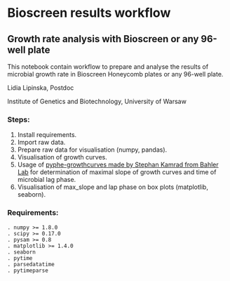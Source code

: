 # Bioscreen results workflow

## Growth rate analysis with Bioscreen or any 96-well plate

This notebook contain workflow to prepare and analyse the results of microbial growth rate in Bioscreen Honeycomb plates or any 96-well plate.


Lidia Lipinska, Postdoc

Institute of Genetics and Biotechnology, University of Warsaw


### Steps:
1. Install requirements.
2. Import raw data.
3. Prepare raw data for visualisation (numpy, pandas).
4. Visualisation of growth curves.
5. Usage of [pyphe-growthcurves made by Stephan Kamrad from Bahler Lab](https://github.com/Bahler-Lab/pyphe-growthcurves) for determination of maximal slope of growth curves and time of microbial lag phase.
6. Visualisation of max_slope and lap phase on box plots (matplotlib, seaborn).



### Requirements: 
    . numpy >= 1.8.0
    . scipy >= 0.17.0
    . pysam >= 0.8
    . matplotlib >= 1.4.0
    . seaborn
    . pytime
    . parsedatatime
    . pytimeparse
